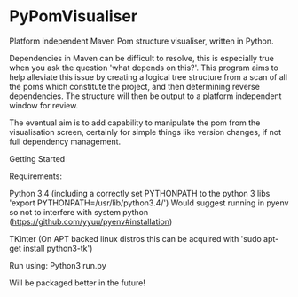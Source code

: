 # PyPomVisualiser

Platform independent Maven Pom structure visualiser, written in Python.

Dependencies in Maven can be difficult to resolve, this is especially true when you ask the question 'what depends on this?'. This program aims to help alleviate this issue by creating a logical tree structure from a scan of all the poms which constitute the project, and then determining reverse dependencies. 
The structure will then be output to a platform independent window for review.

The eventual aim is to add capability to manipulate the pom from the visualisation screen, certainly for simple things like version changes, if not full dependency management.

Getting Started

Requirements:
  
  Python 3.4 (including a correctly set PYTHONPATH to the python 3 libs 'export PYTHONPATH=/usr/lib/python3.4/') Would suggest running in pyenv so not to interfere with system python (https://github.com/yyuu/pyenv#installation)
  
  TKinter (On APT backed linux distros this can be acquired with 'sudo apt-get install python3-tk')
  

Run using:
Python3 run.py <location of a pom>

Will be packaged better in the future!
